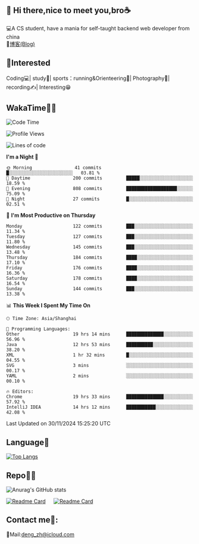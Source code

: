 👋 Hi there,nice to meet you,bro☕
---
💻A CS student, have a mania for self-taught backend web developer from china   
📌[博客(Blog)](https://github.com/HealUP/MyBlog)

 <!-- waka-box start -->
 <!-- waka-box end -->
 
🧲**Interested**
--
Coding💻| study📖| sports：running&Orienteering🏃‍| Photography📸| recording✍️| Interesting😁

WakaTime👨‍💻
---
<!--START_SECTION:waka-->
![Code Time](http://img.shields.io/badge/Code%20Time-2%2C184%20hrs%2023%20mins-blue)

![Profile Views](http://img.shields.io/badge/Profile%20Views-0-blue)

![Lines of code](https://img.shields.io/badge/From%20Hello%20World%20I%27ve%20Written-205.0%20thousand%20lines%20of%20code-blue)

**I'm a Night 🦉** 

```text
🌞 Morning                41 commits          █░░░░░░░░░░░░░░░░░░░░░░░░   03.81 % 
🌆 Daytime                200 commits         █████░░░░░░░░░░░░░░░░░░░░   18.59 % 
🌃 Evening                808 commits         ███████████████████░░░░░░   75.09 % 
🌙 Night                  27 commits          █░░░░░░░░░░░░░░░░░░░░░░░░   02.51 % 
```
📅 **I'm Most Productive on Thursday** 

```text
Monday                   122 commits         ███░░░░░░░░░░░░░░░░░░░░░░   11.34 % 
Tuesday                  127 commits         ███░░░░░░░░░░░░░░░░░░░░░░   11.80 % 
Wednesday                145 commits         ███░░░░░░░░░░░░░░░░░░░░░░   13.48 % 
Thursday                 184 commits         ████░░░░░░░░░░░░░░░░░░░░░   17.10 % 
Friday                   176 commits         ████░░░░░░░░░░░░░░░░░░░░░   16.36 % 
Saturday                 178 commits         ████░░░░░░░░░░░░░░░░░░░░░   16.54 % 
Sunday                   144 commits         ███░░░░░░░░░░░░░░░░░░░░░░   13.38 % 
```


📊 **This Week I Spent My Time On** 

```text
🕑︎ Time Zone: Asia/Shanghai

💬 Programming Languages: 
Other                    19 hrs 14 mins      ██████████████░░░░░░░░░░░   56.96 % 
Java                     12 hrs 53 mins      ██████████░░░░░░░░░░░░░░░   38.20 % 
XML                      1 hr 32 mins        █░░░░░░░░░░░░░░░░░░░░░░░░   04.55 % 
SVG                      3 mins              ░░░░░░░░░░░░░░░░░░░░░░░░░   00.17 % 
YAML                     2 mins              ░░░░░░░░░░░░░░░░░░░░░░░░░   00.10 % 

🔥 Editors: 
Chrome                   19 hrs 33 mins      ██████████████░░░░░░░░░░░   57.92 % 
IntelliJ IDEA            14 hrs 12 mins      ███████████░░░░░░░░░░░░░░   42.08 % 
```


 Last Updated on 30/11/2024 15:25:20 UTC
<!--END_SECTION:waka-->

Language🚀
---
[![Top Langs](https://github-readme-stats.vercel.app/api/top-langs/?username=HealUP&layout=compact&hide_border=true)](https://github.com/HealUP)

Repo🧑‍💻
---
![Anurag's GitHub stats](https://github-readme-stats.vercel.app/api?username=HealUP&count_private=true&show_icons=true&theme=gruvbox&hide_border=true) 

[![Readme Card](https://github-readme-stats.vercel.app/api/pin/?username=HealUP&repo=InternetEy&theme=transparent)](https://github.com/HealUP/InternetEy) &emsp;
[![Readme Card](https://github-readme-stats.vercel.app/api/pin/?username=HealUP&repo=CampusExperience&theme=transparent)](https://github.com/HealUP/CampusExperience)


Contact me📱:
---
📮Mail:deng_zh@icloud.com  
